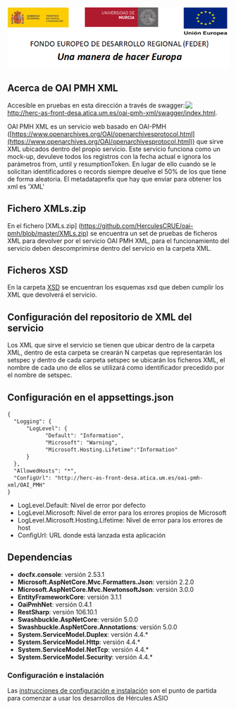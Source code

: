 ![](./CabeceraDocumentosMD.png)

## Acerca de OAI PMH XML
[<img align="right" width="100px" src="https://dotnetfoundation.org/img/logo_big.svg" />](https://dotnetfoundation.org/projects?searchquery=IdentityServer&type=project)

Accesible en pruebas en esta dirección a través de swagger: http://herc-as-front-desa.atica.um.es/oai-pmh-xml/swagger/index.html.

OAI PMH XML es un servicio web basado en OAI-PMH ([https://www.openarchives.org/OAI/openarchivesprotocol.html](https://www.openarchives.org/OAI/openarchivesprotocol.html)) que sirve XML ubicados dentro del propio servicio. Este servicio funciona como un mock-up, devuleve todos los registros con la fecha actual e ignora los parámetros from, until y resumptionToken. En lugar de ello cuando se le solicitan identificadores o records siempre deuelve el 50% de los que tiene de forma aleatoria. El metadataprefix que hay que enviar para obtener los xml es 'XML'

## Fichero XMLs.zip
En el fichero [XMLs.zip] (https://github.com/HerculesCRUE/oai-pmh/blob/master/XMLs.zip) se encuentra un set de pruebas de ficheros XML para devolver por el servicio OAI PMH XML, para el funcionamiento del servicio deben descomprimirse dentro del servicio en la carpeta XML.

## Ficheros XSD
En la carpeta [XSD](https://github.com/HerculesCRUE/oai-pmh/blob/master/XSD) se encuentran los esquemas xsd que deben cumplir los XML que devolverá el servicio.

## Configuración del repositorio de XML del servicio
Los XML que sirve el servicio se tienen que ubicar dentro de la carpeta XML, dentro de esta carpeta se crearán N carpetas que representarán los setspec y dentro de cada carpeta setspec se ubicarán los ficheros XML, el nombre de cada uno de ellos se utilizará como identificador precedido por el nombre de setspec.

## Configuración en el appsettings.json
    {
      "Logging": {
          "LogLevel": {
                "Default": "Information",
                "Microsoft": "Warning",
                "Microsoft.Hosting.Lifetime":"Information"
          }
      },
      "AllowedHosts": "*",
      "ConfigUrl": "http://herc-as-front-desa.atica.um.es/oai-pmh-xml/OAI_PMH"
    }
 - LogLevel.Default: Nivel de error por defecto
 - LogLevel.Microsoft: Nivel de error para los errores propios de Microsoft
 - LogLevel.Microsoft.Hosting.Lifetime: Nivel de error para los errores de host
 - ConfigUrl: URL donde está lanzada esta aplicación 

## Dependencias

- **docfx.console**: versión 2.53.1
- **Microsoft.AspNetCore.Mvc.Formatters.Json**: versión 2.2.0
- **Microsoft.AspNetCore.Mvc.NewtonsoftJson**: versión 3.0.0
- **EntityFrameworkCore**: versión 3.1.1
- **OaiPmhNet**: versión 0.4.1
- **RestSharp**: versión 106.10.1
- **Swashbuckle.AspNetCore**: versión 5.0.0
- **Swashbuckle.AspNetCore.Annotations**: versión 5.0.0
- **System.ServiceModel.Duplex**: versión 4.4.*
- **System.ServiceModel.Http**: versión 4.4.*
- **System.ServiceModel.NetTcp**: versión 4.4.*
- **System.ServiceModel.Security**: versión 4.4.*

### Configuración e instalación

Las [instrucciones de configuración e instalación](https://github.com/HerculesCRUE/oai-pmh/blob/master/Configuraci%C3%B3n%20e%20Instalaci%C3%B3n.md) son el punto de partida para comenzar a usar los desarrollos de Hércules ASIO

